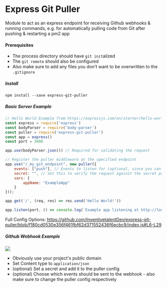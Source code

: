 # Express Git Puller

Module to act as an express endpoint for receiving Github webhooks & running commands, e.g. for automatically pulling code from Git after pushing & restarting a pm2 app

#### Prerequisites
* The process directory should have `git init`alized
* The `git remote` should also be configured
* Also make sure to add any files you don't want to be overwritten to the `.gitignore`

##### Install
```shell script
npm install --save express-git-puller
```

##### Basic Server Example
```js
// Hello World Example from https://expressjs.com/en/starter/hello-world.html
const express = require('express')
const bodyParser = require('body-parser')
const puller = require('express-git-puller')
const app = express()
const port = 3000

app.use(bodyParser.json()) // Required for validating the request

// Register the puller middleware at the specified endpoint
app.use("/_my_git_endpoint", new puller({
    events: ["push"], // Events to listen for (optional, since you can select them on Github as well - set to * to handle all events)
    secret: "", // Set this to verify the request against the secret provided to github
    vars: {
        appName: "ExampleApp"
    }
}));

app.get('/', (req, res) => res.send('Hello World!'))

app.listen(port, () => console.log(`Example app listening at http://localhost:${port}`))
```

Full Config Options:
https://github.com/InventivetalentDev/express-git-puller/blob/f180cd0530e356f461fbf62d371552436f6ecbc9/index.js#L6-L29

##### Github Webhook Example
![](https://yeleha.co/2WjQdIb)
* Obviously use your project's public domain
* Set Content type to `application/json`
* (optional) Set a secret and add it to the puller config
* (optional) Choose which events should be sent to the webhook - also make sure to change the puller config respectively
